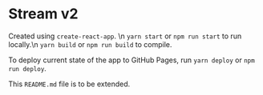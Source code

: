 # Stream v2

Created using `create-react-app`. \n
`yarn start` or `npm run start` to run locally.\n
`yarn build` or `npm run build` to compile.

To deploy current state of the app to GitHub Pages, run `yarn deploy` or `npm run deploy`.

This `README.md` file is to be extended.
